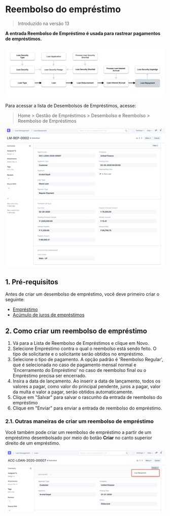 # Reembolso do empréstimo



> Introduzido na versão 13


**A entrada Reembolso de Empréstimo é usada para rastrear pagamentos de empréstimos.**


![Fazer reembolso do empréstimo](/files/loan-repayment-flow.png)


Para acessar a lista de Desembolsos de Empréstimos, acesse:
> Home > Gestão de Empréstimos > Desembolso e Reembolso > Reembolso de Empréstimos


![Reembolso de empréstimo](/files/loan-repayment.png)


## 1. Pré-requisitos


Antes de criar um desembolso de empréstimo, você deve primeiro criar o seguinte:


* [Empréstimo](/docs/pt/loan-management/loan)
* [Acúmulo de juros de empréstimos](/docs/pt/loan-management/loan-interest-accrual)


## 2. Como criar um reembolso de empréstimo


1. Vá para a Lista de Reembolso de Empréstimos e clique em Novo.
2. Selecione Empréstimo contra o qual o reembolso está sendo feito. O tipo de solicitante e o solicitante serão obtidos no empréstimo.
3. Selecione o tipo de pagamento. A opção padrão é 'Reembolso Regular', que é selecionada no caso de pagamento mensal normal e 'Encerramento do Empréstimo' no caso de reembolso final ou o Empréstimo precisa ser encerrado.
4. Insira a data de lançamento. Ao inserir a data de lançamento, todos os valores a pagar, como valor do principal pendente, juros a pagar, valor da multa e valor a pagar, serão obtidos automaticamente.
5. Clique em "Salvar" para salvar o rascunho da entrada de reembolso do empréstimo
6. Clique em "Enviar" para enviar a entrada de reembolso do empréstimo.


### 2.1. Outras maneiras de criar um reembolso de empréstimo


Você também pode criar um reembolso de empréstimo a partir de um empréstimo desembolsado por meio do botão **Criar** no canto superior direito de um empréstimo.


![Criar reembolso de empréstimo](/files/create-loan-repayment.png)



